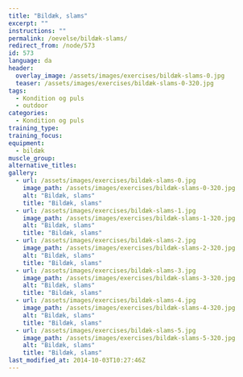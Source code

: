 ```yaml
---
title: "Bildæk, slams"
excerpt: ""
instructions: ""
permalink: /oevelse/bildæk-slams/
redirect_from: /node/573
id: 573
language: da
header:
  overlay_image: /assets/images/exercises/bildæk-slams-0.jpg
  teaser: /assets/images/exercises/bildæk-slams-0-320.jpg
tags:
  - Kondition og puls
  - outdoor
categories:
  - Kondition og puls
training_type: 
training_focus: 
equipment:
  - bildæk
muscle_group:
alternative_titles:
gallery:
  - url: /assets/images/exercises/bildæk-slams-0.jpg
    image_path: /assets/images/exercises/bildæk-slams-0-320.jpg
    alt: "Bildæk, slams"
    title: "Bildæk, slams"
  - url: /assets/images/exercises/bildæk-slams-1.jpg
    image_path: /assets/images/exercises/bildæk-slams-1-320.jpg
    alt: "Bildæk, slams"
    title: "Bildæk, slams"
  - url: /assets/images/exercises/bildæk-slams-2.jpg
    image_path: /assets/images/exercises/bildæk-slams-2-320.jpg
    alt: "Bildæk, slams"
    title: "Bildæk, slams"
  - url: /assets/images/exercises/bildæk-slams-3.jpg
    image_path: /assets/images/exercises/bildæk-slams-3-320.jpg
    alt: "Bildæk, slams"
    title: "Bildæk, slams"
  - url: /assets/images/exercises/bildæk-slams-4.jpg
    image_path: /assets/images/exercises/bildæk-slams-4-320.jpg
    alt: "Bildæk, slams"
    title: "Bildæk, slams"
  - url: /assets/images/exercises/bildæk-slams-5.jpg
    image_path: /assets/images/exercises/bildæk-slams-5-320.jpg
    alt: "Bildæk, slams"
    title: "Bildæk, slams"
last_modified_at: 2014-10-03T10:27:46Z
---
```



